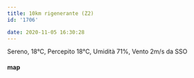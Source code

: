 ```yaml
---
title: 10km rigenerante (Z2)
id: '1706'

date: 2020-11-05 16:30:28
---
```


Sereno, 18°C, Percepito 18°C, Umidità 71%, Vento 2m/s da SSO

<!-- ![image](/images/2021/08/20201105-activity-map_hu9823447c1c427dc405b0e0e998281bb6_92966_700x0_resize_box_3.png) -->

#### map
